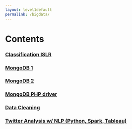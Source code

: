 ```yaml
---
layout: level1default 
permalink: /bigdata/
---
```


# Contents

<!-- <h3><a href="{{ base_url }}/bigdata/linear-regression2/">Linear Regression(R, Python) ISLR</a></h3> -->
<h3><a href="{{ base_url }}/bigdata/Classification/">Classification ISLR</a></h3>
<h3><a href="{{ base_url }}/reference/ref_mongodb_01/">MongoDB 1</a></h3>
<h3><a href="{{ base_url }}/reference/ref_mongodb_02/">MongoDB 2</a></h3>
<h3><a href="{{ base_url }}/bigdata/mongodb-php/">MongoDB PHP driver</a></h3>
<!--<h3><a href="{{ base_url }}/bigdata/natural-language-processing/">Natural Language Processing 1</a></h3> -->
<h3><a href="{{ base_url }}/bigdata/data-cleaning/">Data Cleaning</a></h3>
<h3><a href="{{ base_url }}/bigdata/twitter-analysis">Twitter Analysis w/ NLP (Python, Spark, Tableau)</a></h3>